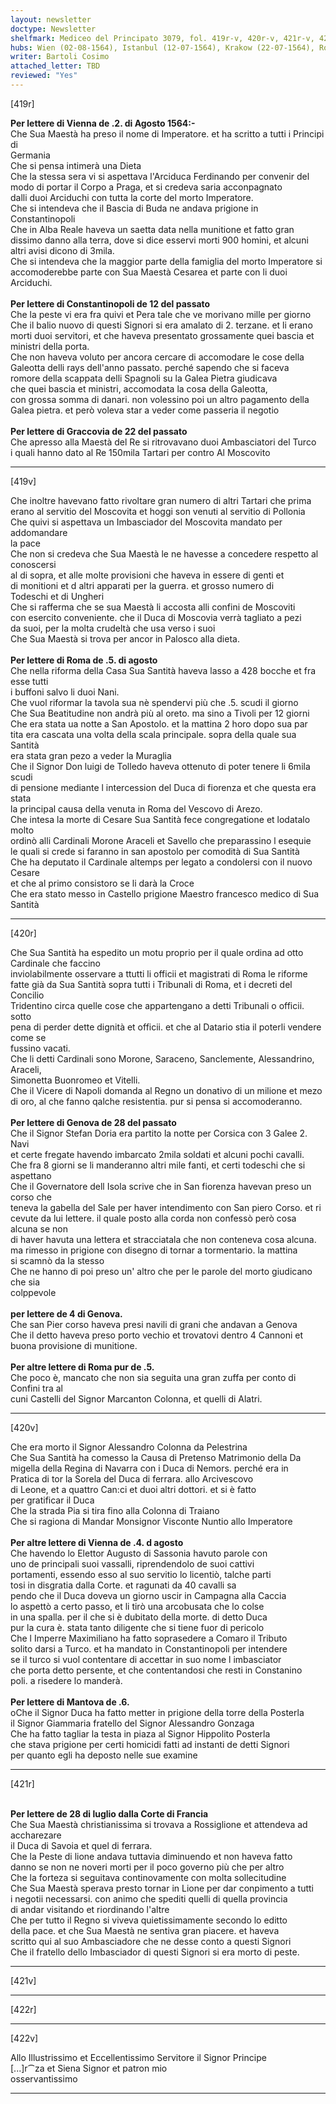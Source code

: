 ```yaml
---
layout: newsletter
doctype: Newsletter
shelfmark: Mediceo del Principato 3079, fol. 419r-v, 420r-v, 421r-v, 422r-v
hubs: Wien (02-08-1564), Istanbul (12-07-1564), Krakow (22-07-1564), Roma (05-08-1564), Genova (28-07-1564), Genova (04-08-1564), Roma (05-08-1564), Wien (04-08-1564), Mantova (06-08-1564), French Court (28-07-1564)
writer: Bartoli Cosimo
attached_letter: TBD
reviewed: "Yes"
---
```


[419r]  
  
  
<strong>Per lettere di Vienna de .2. di Agosto 1564:-</strong>  
Che Sua Maestà ha preso il nome di Imperatore. et ha scritto a tutti i Principi di  
Germania  
Che si pensa intimerà una Dieta  
Che la stessa sera vi si aspettava l'Arciduca Ferdinando per convenir del  
modo di portar il Corpo a Praga, et si credeva saria acconpagnato  
dalli duoi Arciduchi con tutta la corte del morto Imperatore.  
Che si intendeva che il Bascia di Buda ne andava prigione in  
Constantinopoli  
Che in Alba Reale haveva un saetta data nella munitione et fatto gran  
dissimo danno alla terra, dove si dice esservi morti 900 homini, et alcuni  
altri avisi dicono di 3mila.  
Che si intendeva che la maggior parte della famiglia del morto Imperatore si  
accomoderebbe parte con Sua Maestà Cesarea et parte con li duoi Arciduchi.  
<br/><strong>Per lettere di Constantinopoli de 12 del passato</strong>  
Che la peste vi era fra quivi et Pera tale che ve morivano mille per giorno  
Che il balio nuovo di questi Signori si era amalato di 2. terzane. et li erano  
morti duoi servitori, et che haveva presentato grossamente quei bascia et  
ministri della porta.  
Che non haveva voluto per ancora cercare di accomodare le cose della  
Galeotta delli rays dell'anno passato. perché sapendo che si faceva  
romore della scappata delli Spagnoli su la Galea Pietra giudicava  
che quei bascia et ministri, accomodata la cosa della Galeotta,  
con grossa somma di danari. non volessino poi un altro pagamento della  
Galea pietra. et però voleva star a veder come passeria il negotio  
<br/><strong>Per lettere di Graccovia de 22 del passato</strong>  
Che apresso alla Maestà del Re si ritrovavano duoi Ambasciatori del Turco  
i quali hanno dato al Re 150mila Tartari per contro Al Moscovito  
  
---  

[419v]  
  
  
Che inoltre havevano fatto rivoltare gran numero di altri Tartari che prima  
erano al servitio del Moscovita et hoggi son venuti al servitio di Pollonia  
Che quivi si aspettava un Imbasciador del Moscovita mandato per addomandare  
la pace  
Che non si credeva che Sua Maestà le ne havesse a concedere respetto al conoscersi  
al di sopra, et alle molte provisioni che haveva in essere di genti et  
di monitioni et d altri apparati per la guerra. et grosso numero di  
Todeschi et di Ungheri  
Che si rafferma che se sua Maestà li accosta alli confini de Moscoviti  
con esercito conveniente. che il Duca di Moscovia verrà tagliato a pezi  
da suoi, per la molta crudeltà che usa verso i suoi  
Che Sua Maestà si trova per ancor in Palosco alla dieta.  
<br/><strong>Per lettere di Roma de .5. di agosto</strong>  
Che nella riforma della Casa Sua Santità haveva lasso a 428 bocche et fra esse tutti  
i buffoni salvo li duoi Nani.  
Che vuol riformar la tavola sua nè spendervi più che .5. scudi il giorno  
Che Sua Beatitudine non andrà più al oreto. ma sino a Tivoli per 12 giorni  
Che era stata ua notte a San Apostolo. et la mattina 2 horo dopo sua par  
tita era cascata una volta della scala principale. sopra della quale sua Santità  
era stata gran pezo a veder la Muraglia  
Che il Signor Don luigi de Tolledo haveva ottenuto di poter tenere li 6mila scudi  
di pensione mediante l intercession del Duca di fiorenza et che questa era stata  
la principal causa della venuta in Roma del Vescovo di Arezo.  
Che intesa la morte di Cesare Sua Santità fece congregatione et lodatalo molto  
ordinò alli Cardinali Morone Araceli et Savello che preparassino l esequie  
le quali si crede si faranno in san apostolo per comodità di Sua Santità  
Che ha deputato il Cardinale altemps per legato a condolersi con il nuovo Cesare  
et che al primo consistoro se li darà la Croce  
Che era stato messo in Castello prigione Maestro francesco medico di Sua Santità  
  
---  

[420r]  
  
  
Che Sua Santità ha espedito un motu proprio per il quale ordina ad otto Cardinale che faccino  
inviolabilmente osservare a ttutti li officii et magistrati di Roma le riforme  
fatte già da Sua Santità sopra tutti i Tribunali di Roma, et i decreti del Concilio  
Tridentino circa quelle cose che appartengano a detti Tribunali o officii. sotto  
pena di perder dette dignità et officii. et che al Datario stia il poterli vendere come se  
fussino vacati.  
Che li detti Cardinali sono Morone, Saraceno, Sanclemente, Alessandrino, Araceli,  
Simonetta Buonromeo et Vitelli.  
Che il Vicere di Napoli domanda al Regno un donativo di un milione et mezo  
di oro, al che fanno qalche resistentia. pur si pensa si accomoderanno.  
<br/><strong>Per lettere di Genova de 28 del passato</strong>  
Che il Signor Stefan Doria era partito la notte per Corsica con 3 Galee 2. Navi  
et certe fregate havendo imbarcato 2mila soldati et alcuni pochi cavalli.  
Che fra 8 giorni se li manderanno altri mile fanti, et certi todeschi che si  
aspettano  
Che il Governatore dell Isola scrive che in San fiorenza havevan preso un corso che  
teneva la gabella del Sale per haver intendimento con San piero Corso. et ri  
cevute da lui lettere. il quale posto alla corda non confessò però cosa alcuna se non  
di haver havuta una lettera et stracciatala che non conteneva cosa alcuna.  
ma rimesso in prigione con disegno di tornar a tormentario. la mattina  
si scamnò da Ia stesso  
Che ne hanno di poi preso un' altro che per le parole del morto giudicano che sia  
colppevole  
<br/><strong>per lettere de 4 di Genova.</strong>  
Che san Pier corso haveva presi navili di grani che andavan a Genova  
Che il detto haveva preso porto vechio et trovatovi dentro 4 Cannoni et  
buona provisione di munitione.  
<br/><strong>Per altre lettere di Roma pur de .5.</strong>  
Che poco è, mancato che non sia seguita una gran zuffa per conto di Confini tra al  
cuni Castelli del Signor Marcanton Colonna, et quelli di Alatri.  
  
---  

[420v]  
  
  
Che era morto il Signor Alessandro Colonna da Pelestrina  
Che Sua Santità ha comesso la Causa di Pretenso Matrimonio della Da  
migella della Regina di Navarra con i Duca di Nemors. perché era in  
Pratica di tor la Sorela del Duca di ferrara. allo Arcivescovo  
di Leone, et a quattro Can:ci et duoi altri dottori. et si è fatto  
per gratificar il Duca  
Che la strada Pia si tira fino alla Colonna di Traiano  
Che si ragiona di Mandar Monsignor Visconte Nuntio allo Imperatore  
<br/><strong>Per altre lettere di Vienna de .4. d agosto</strong>  
Che havendo lo Elettor Augusto di Sassonia havuto parole con  
uno de principali suoi vassalli, riprendendolo de suoi cattivi  
portamenti, essendo esso al suo servitio lo licentiò, talche parti  
tosi in disgratia dalla Corte. et ragunati da 40 cavalli sa  
pendo che il Duca doveva un giorno uscir in Campagna alla Caccia  
lo aspettò a certo passo, et li tirò una arcobusata che lo colse  
in una spalla. per il che si è dubitato della morte. di detto Duca  
pur la cura è. stata tanto diligente che si tiene fuor di pericolo  
Che l Imperre Maximiliano ha fatto soprasedere a Comaro il Tributo  
solito darsi a Turco. et ha mandato in Constantinopoli per intendere  
se il turco si vuol contentare di accettar in suo nome l imbasciator  
che porta detto persente, et che contentandosi che resti in Constanino  
poli. a risedere lo manderà.  
<br/><strong>Per lettere di Mantova de .6.</strong>  
oChe il Signor Duca ha fatto metter in prigione della torre della Posterla  
il Signor Giammaria fratello del Signor Alessandro Gonzaga  
Che ha fatto tagliar la testa in piaza al Signor Hippolito Posterla  
che stava prigione per certi homicidi fatti ad instanti de detti Signori  
per quanto egli ha deposto nelle sue examine  
  
---  

[421r]  
  
  
<br/><strong>Per lettere de 28 di luglio dalla Corte di Francia</strong>  
Che Sua Maestà christianissima si trovava a Rossiglione et attendeva ad accharezare  
il Duca di Savoia et quel di ferrara.  
Che la Peste di lione andava tuttavia diminuendo et non haveva fatto  
danno se non ne noveri morti per il poco governo più che per altro  
Che la forteza si seguitava continovamente con molta sollecitudine  
Che Sua Maestà sperava presto tornar in Lione per dar conpimento a tutti  
i negotii necessarsi. con animo che spediti quelli di quella provincia  
di andar visitando et riordinando l'altre  
Che per tutto il Regno si viveva quietissimamente secondo lo editto  
della pace. et che Sua Maestà ne sentiva gran piacere. et haveva  
scritto qui al suo Ambasciadore che ne desse conto a questi Signori  
Che il fratello dello Imbasciador di questi Signori si era morto di peste.  
  
---  

[421v]  
  
  
  
---  

[422r]  
  
  
  
---  

[422v]  
  
  
Allo Illustrissimo et Eccellentissimo Servitore il Signor Principe  
[...]r⁀za et Siena Signor et patron mio  
osservantissimo  
  
---  

